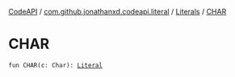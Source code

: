 [CodeAPI](../../index.md) / [com.github.jonathanxd.codeapi.literal](../index.md) / [Literals](index.md) / [CHAR](.)

# CHAR

`fun CHAR(c: Char): `[`Literal`](../-literal/index.md)